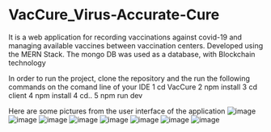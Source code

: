 # VacCure_Virus-Accurate-Cure
It is a web application for recording vaccinations against covid-19 and managing available vaccines between vaccination centers. Developed using the MERN Stack. The mongo DB was used as a database, with Blockchain technology

In order to run the project, clone the repository and the run the following commands on the comand line of your IDE 
1 cd VacCure
2 npm install
3 cd client
4 npm install
4 cd..
5 npm run dev

Here are some pictures from the user interface of the application
![image](https://user-images.githubusercontent.com/51210369/121085389-738fa300-c7ea-11eb-8ab5-734c677488bd.png)
![image](https://user-images.githubusercontent.com/51210369/121085396-77bbc080-c7ea-11eb-80a1-eacf2554d629.png)
![image](https://user-images.githubusercontent.com/51210369/121085407-7db1a180-c7ea-11eb-8a9b-0fc7ecdca11b.png)
![image](https://user-images.githubusercontent.com/51210369/121085416-80ac9200-c7ea-11eb-8fb8-4974de7b073a.png)
![image](https://user-images.githubusercontent.com/51210369/121085433-84d8af80-c7ea-11eb-9ace-2ef132714b45.png)
![image](https://user-images.githubusercontent.com/51210369/121085447-8904cd00-c7ea-11eb-94c7-920075816ec1.png)
![image](https://user-images.githubusercontent.com/51210369/121085463-8d30ea80-c7ea-11eb-949f-1e4916bcd051.png)
![image](https://user-images.githubusercontent.com/51210369/121085470-8f934480-c7ea-11eb-804e-1e4e7548f958.png)







